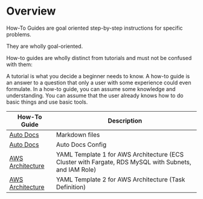 # Overview

How-To Guides are goal oriented step-by-step instructions for specific problems.

They are wholly goal-oriented.

How-to guides are wholly distinct from tutorials and must not be confused with them:

A tutorial is what you decide a beginner needs to know.
A how-to guide is an answer to a question that only a user with some experience could even formulate.
In a how-to guide, you can assume some knowledge and understanding. You can assume that the user already knows how to do basic things and use basic tools.

| How-To Guide                                         | Description                        |
|------------------------------------------------------|------------------------------------|
| [Auto Docs](Markdown_HowToGuide.md)                  | Markdown files  |
| [Auto Docs](Auto_doc_config.md)                  | Auto Docs Config               |
| [AWS Architecture](AWS-Cloudformation.md) | YAML Template 1 for AWS Architecture (ECS Cluster with Fargate, RDS MySQL with Subnets, and IAM Role) |   
| [AWS Architecture](Task_def_HTG.md) | YAML Template 2 for AWS Architecture (Task Definition) |   


